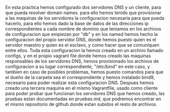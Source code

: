 En esta practica hemos configurado dos servidores DNS y un cliente, para que pueda resolver domain names.
para ello hemos tenido que provisionar a las maquinas de los servidores la configuracion necesaria para que pueda hacerlo, para ello hemos dado la base de datos de las direcciones ip correspondientes a cada nombre de dominio que teniamos en los archivos de configuracion que empiezan por "db" y en los named hemos hecho la configuracion del propio servidor DNS, donde hemos puesto quien es el servidor maestro y quien es el esclavo, y como hacer que se comuniquen entre ellos.
Toda esta configuracion la hemos creado en un archivo llamado configs, y en el propio vagrant file donde hemos creado las maquinas responsables de los servidores DNS, hemos provisionado los archivos de configuracion a su lugar correspondiente, "/etc/bind" en este caso, y tambien en caso de posibles problemas, hemos puesto comandos para que el dueño de la carpeta sea el correspondiente y hemos instalado bind9, necesario para poder realizar esta configuracion DNS.
Despues hemos creado una tercera maquina en el mismo Vagrantfile, usado como cliente para poder probar que funcionan los servidores DNS que hemos creado, las pruebas estan documentadas en pruebas.md, que podremos encontrar en el mismo repositorio de github donde estan subidos el resto de archivos.